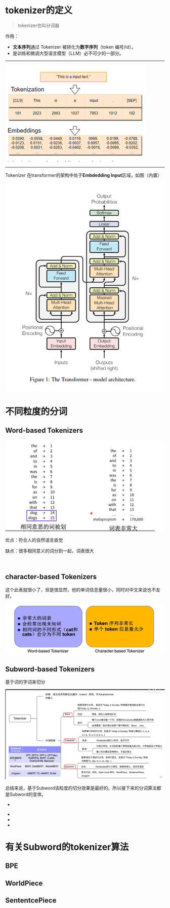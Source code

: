# tokenizer的定义

>tokenizer也叫分词器

作用：

- **文本序列**通过 Tokenizer 被转化为**数字序列**（token 编号/id）。
- 是训练和微调大型语言模型（LLM）必不可少的一部分。  
  
---

![tokenizer的作用](/static/tokenizer/image/tokenizer分词.png)

---
Tokenizer 在transformer的架构中处于**Embdedding Input**区域，如图（内置）

![transformer架构](/static/transformer/image/transformer架构.png)




# 不同粒度的分词

## Word-based Tokenizers

![Word-based-Tokenizer](/static/tokenizer/image/tokenizer_id.png)

优点：符合人的自然语言直觉

缺点：很多相同意义的词分到一起，词表很大

<br>

## character-based Tokenizers

这个此表就很小了，但是很显然，他的单词信息量很小，同时对中文来说也不友好。
<br>

![ 优缺 ](/static/tokenizer/image/分词粒度优缺.png)

## Subword-based Tokenizers
基于词的字词来切分


![整合](/static/tokenizer/image/tokenizer整合.png)


总结来说，基于Subword该粒度的切分效果是最好的。所以接下来的分词算法都是Subword的变体。
<br>

*
-
-
-
# 有关Subword的tokenizer算法

## BPE


## WorldPiece 

## SententcePiece



